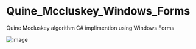 # Quine_Mccluskey_Windows_Forms
Quine Mccluskey algorithm C#  implimention using  Windows Forms


![image](https://github.com/ArashAslani/Quine_Mccluskey_Windows_Forms/assets/83548643/f9f98a0f-8872-4b65-a1ac-7bebf35e891d)
